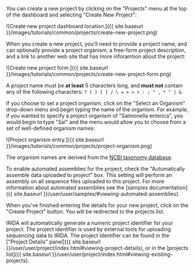 You can create a new project by clicking on the "Projects" menu at the top of the dashboard and selecting "Create New Project":

![Create new project dashboard location.]({{ site.baseurl }}/images/tutorials/common/projects/create-new-project.png)

When you create a new project, you'll need to provide a project name, and can optionally provide a project organism, a free-form project description, and a link to another web site that has more inforamtion about the project:

![Create new project form.]({{ site.baseurl }}/images/tutorials/common/projects/create-new-project-form.png)

A project name must be **at least** 5 characters long, and **must not** contain any of the following characters: `? ( ) [ ] / \ = + < > : ; " , * ^ | &`

If you choose to set a project organism, click on the "Select an Organism" drop-down menu and begin typing the name of the organism. For example, if you wanted to specify a project organism of "Salmonella enterica", you would begin to type "Sal" and the menu would allow you to choose from a set of well-defined organism names:

![Project organism entry.]({{ site.baseurl }}/images/tutorials/common/projects/project-organism.png)

The organism names are derived from the [NCBI taxonomy database](http://www.ncbi.nlm.nih.gov/taxonomy).

To enable automated assemblies for the project, check the "Automatically assemble data uploaded to project" box.  This setting will perform an assembly on all sequence files uploaded to this project.  For more information about automated assemblies see the [samples documentation]({{ site.baseurl }}/user/user/samples/#viewing-automated-assemblies).

When you've finished entering the details for your new project, click on the "Create Project" button. You will be redirected to the projects list.

IRIDA will automatically generate a numeric project identifier for your project. The project identifier is used by external tools for uploading sequencing data to IRIDA. The project identifier can be found in the ["Project Details" panel]({{ site.baseurl }}/user/user/project/index.html#viewing-project-details), or in the [projects list]({{ site.baseurl }}/user/user/project/index.html#viewing-existing-projects).
